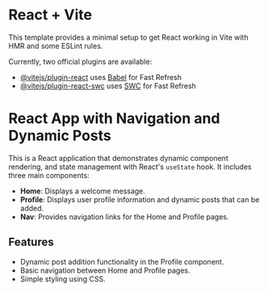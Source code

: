 # React + Vite

This template provides a minimal setup to get React working in Vite with HMR and some ESLint rules.

Currently, two official plugins are available:

- [@vitejs/plugin-react](https://github.com/vitejs/vite-plugin-react/blob/main/packages/plugin-react/README.md) uses [Babel](https://babeljs.io/) for Fast Refresh
- [@vitejs/plugin-react-swc](https://github.com/vitejs/vite-plugin-react-swc) uses [SWC](https://swc.rs/) for Fast Refresh

# React App with Navigation and Dynamic Posts

This is a React application that demonstrates dynamic component rendering, and state management with React's `useState` hook. It includes three main components:

- **Home**: Displays a welcome message.
- **Profile**: Displays user profile information and dynamic posts that can be added.
- **Nav**: Provides navigation links for the Home and Profile pages.

## Features

- Dynamic post addition functionality in the Profile component.
- Basic navigation between Home and Profile pages.
- Simple styling using CSS.


